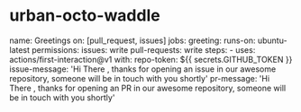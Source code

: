 # urban-octo-waddle
name: Greetings  on: [pull_request, issues]  jobs:   greeting:     runs-on: ubuntu-latest     permissions:       issues: write       pull-requests: write     steps:     - uses: actions/first-interaction@v1       with:         repo-token: ${{ secrets.GITHUB_TOKEN }}         issue-message: 'Hi There , thanks for opening an issue in our awesome  repository, someone will be in touch with you shortly'         pr-message: 'Hi There , thanks for opening an PR in our awesome  repository, someone will be in touch with you shortly'
